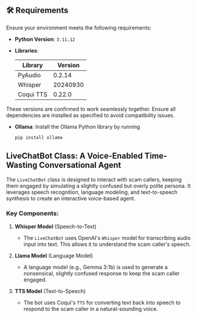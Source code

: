 ## 🛠️ Requirements

Ensure your environment meets the following requirements:

- **Python Version**: `3.11.12`

- **Libraries**:

  | Library   | Version  |
  |-----------|----------|
  | PyAudio   | 0.2.14   |
  | Whisper   | 20240930 |
  | Coqui TTS | 0.22.0   |

These versions are confirmed to work seamlessly together. Ensure all dependencies are installed as specified to avoid compatibility issues.

- **Ollama**: Install the Ollama Python library by running

  ```bash
  pip install ollama

## LiveChatBot Class: A Voice-Enabled Time-Wasting Conversational Agent

The `LiveChatBot` class is designed to interact with scam callers, keeping them engaged by simulating a slightly confused but overly polite persona. It leverages speech recognition, language modeling, and text-to-speech synthesis to create an interactive voice-based agent.

### Key Components:
1. **Whisper Model** (Speech-to-Text)
   - The `LiveChatBot` uses OpenAI's `Whisper` model for transcribing audio input into text. This allows it to understand the scam caller's speech.

2. **Llama Model** (Language Model)
   - A language model (e.g., Gemma 3:1b) is used to generate a nonsensical, slightly confused response to keep the scam caller engaged.

3. **TTS Model** (Text-to-Speech)
   - The bot uses Coqui's `TTS` for converting text back into speech to respond to the scam caller in a natural-sounding voice.





